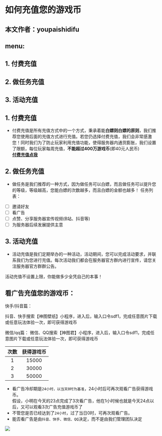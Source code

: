 # 如何充值您的游戏币
## 本文作者：youpaishidifu
## menu:
## 1. 付费充值
## 2. 做任务充值
## 3. 活动充值

## 1. 付费充值
- 付费充值是所有充值方式中的一个方式，秉承着能**白嫖则白嫖的原则**，我们推荐您使用后面的充值方式进行充值。若您仍选择付费充值，我们会非常感激您！同时我们为了防止玩家利用充值功能，使得服务器内通货膨胀，我们设置了限额，每位玩家每周充值，**不能超过400万游戏币**(即40元人民币)<br>
[**付费充值点我**](https://play.ypshidifu.cn/qun/cz.html)

## 2. 做任务充值
- 做任务是我们推荐的一种方式，因为做任务可以白嫖，而且做任务可以提升您的等级，等级越高，您能白嫖的次数越多，而且白嫖的金额也越多！
任务列表：
- [  ] 邀请好友
- [  ] 看广告
- [  ] 点赞、分享服务器宣传视频(B站、抖音等)
- [  ] 为服务器后续发展提供主意
  
## 3. 活动充值
- 活动充值是我们定期举办的一种活动，活动期间，您可以完成活动要求，并联系我们为您进行充值。每次活动我们都会在服务器官方群内进行宣传，请您关注服务器官方群群公告。

活动充值不设置上限，你能做多少全凭自己的本事！

## 看广告充值您的游戏币：
快手/抖音篇：

抖音、快手搜索【神图壁纸】小程序，进入后，输入口令sdf1，完成任意图片下载或任意玩法体验一次，即可获得游戏币

微信/qq篇：
微信、QQ搜索【神图君】小程序，进入后，输入口令sdf1，完成任意图片下载或任意玩法体验一次，即可获得游戏币

| 次数 | 获得游戏币 |
| :---: | :---: |
| 1 | 15000 |
| 2 | 30000  |
| 3 |  50000  |

- 看广告冷却期是`24小时，以当天0时为基准`，24小时后可再次观看广告获得游戏币。<br>假设，小明在今天的23点完成了3次看广告，他在1小时候也就是今天24点以后，又可以观看3次广告充值游戏币了
- 不管您是否已经达到了`24小时`，过了当日0时，可再次观看广告。
- 能否看广告是由`抖音、快手、微信、QQ`决定，而不是由我们管理团队决定

![](https://img.ypshidifu.cn/LightPicture/2024/09/442c2de8e8e5d522.jpg)
